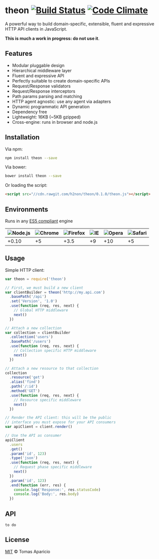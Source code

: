 # theon [![Build Status](https://api.travis-ci.org/h2non/theon.svg?branch=master&style=flat)][travis] [![Code Climate](https://codeclimate.com/github/h2non/theon/badges/gpa.svg)](https://codeclimate.com/github/h2non/theon)

<!--
[![NPM](https://img.shields.io/npm/v/theon.svg)](https://www.npmjs.org/package/theon)
-->

A powerful way to build domain-specific, extensible, fluent and expressive HTTP API clients in JavaScript.

**This is much a work in progress: do not use it**.

## Features

- Modular pluggable design
- Hierarchical middleware layer
- Fluent and expressive API
- Perfectly suitable to create domain-specific APIs
- Request/Response validators
- Request/Response interceptors
- Path params parsing and matching
- HTTP agent agnostic: use any agent via adapters
- Dynamic programmatic API generation
- Dependency free
- Lightweight: 16KB (~5KB gzipped)
- Cross-engine: runs in browser and node.js

## Installation

Via npm:
```bash
npm install theon --save
```

Via bower:
```bash
bower install theon --save
```

Or loading the script:
```html
<script src="//cdn.rawgit.com/h2non/theon/0.1.0/theon.js"></script>
```

## Environments

Runs in any [ES5 compliant](http://kangax.github.io/mcompat-table/es5/) engine

![Node.js](https://cdn0.iconfinder.com/data/icons/long-shadow-web-icons/512/nodejs-48.png) | ![Chrome](https://raw.github.com/alrra/browser-logos/master/chrome/chrome_48x48.png) | ![Firefox](https://raw.github.com/alrra/browser-logos/master/firefox/firefox_48x48.png) | ![IE](https://raw.github.com/alrra/browser-logos/master/internet-explorer/internet-explorer_48x48.png) | ![Opera](https://raw.github.com/alrra/browser-logos/master/opera/opera_48x48.png) | ![Safari](https://raw.github.com/alrra/browser-logos/master/safari/safari_48x48.png)
---  | --- | --- | --- | --- | --- |
+0.10 | +5 | +3.5 | +9 | +10 | +5 |

## Usage

Simple HTTP client:
```js
var theon = require('theon')

// First, we must build a new client
var clientBuilder = theon('http://my.api.com')
  .basePath('/api')
  .set('Version', '1.0')
  .use(function (req, res, next) {
    // Global HTTP middleware
    next()
  })

// Attach a new collection
var collection = clientBuilder
  .collection('users')
  .basePath('/users')
  .use(function (req, res, next) {
    // Collection specific HTTP middleware
    next()
  })

// Attach a new resource to that collection
collection
  .resource('get')
  .alias('find')
  .path('/:id')
  .method('GET')
  .use(function (req, res, next) {
    // Resource specific middleware
    next()
  })

// Render the API client: this will be the public
// interface you must expose for your API consumers
var apiClient = client.render()

// Use the API as consumer
apiClient
  .users
  .get()
  .param('id', 123)
  .type('json')
  .use(function (req, res, next) {
    // Request phase specific middleware
    next()
  })
  .param('id', 123)
  .end(function (err, res) {
    console.log('Response:', res.statusCode)
    console.log('Body:', res.body)
  })
```

## API

`to do`

## License

[MIT](http://opensource.org/licenses/MIT) © Tomas Aparicio

[travis]: http://travis-ci.org/h2non/theon
